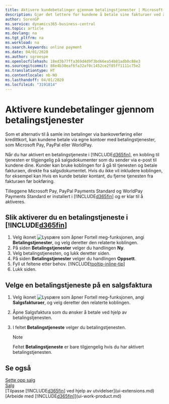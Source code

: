```yaml
---
title: Aktivere kundebetalinger gjennom betalingstjenester | Microsoft-dokumentasjon
description: Gjør det lettere for kundene å betale sine fakturaer ved å aktivere betalingstjenester.
author: SorenGP
ms.service: dynamics365-business-central
ms.topic: article
ms.devlang: na
ms.tgt_pltfrm: na
ms.workload: na
ms.search.keywords: online payment
ms.date: 04/01/2020
ms.author: sgroespe
ms.openlocfilehash: 18ed3b77ffa369d4d9f3bd66ea54b81adb0c88e3
ms.sourcegitcommit: 88e4b30eaf6fa32af0c1452ce2f85ff1111c75e2
ms.translationtype: HT
ms.contentlocale: nb-NO
ms.lasthandoff: 04/01/2020
ms.locfileid: "3191814"
---
```

# <a name="enable-customer-payments-through-payment-services"></a>Aktivere kundebetalinger gjennom betalingstjenester
Som et alternativ til å samle inn betalinger via bankoverføring eller kredittkort, kan kundene betale via egne kontoer med betalingstjenester, som Microsoft Pay, PayPal eller WorldPay.  

Når du har aktivert en betalingstjeneste i [!INCLUDE[d365fin](includes/d365fin_md.md)], en kobling til tjenesten er tilgjengelig på salgsdokumenter som du sender via e-post til kundene dine. Kunder kan bruke koblingen for å gå til tjenesten og betale fakturaen, direkte fra salgsdokumentet. Hvis du ikke vil inkludere koblingen, for eksempel kan Hvis en kunde betaler kontant, du fjerne tjenesten fra fakturaen før bokføring.  

Tilleggene Microsoft Pay, PayPal Payments Standard og WorldPay Payments Standard er installert i [!INCLUDE[d365fin](includes/d365fin_md.md)] og er klar til å aktiveres.  

## <a name="to-enable-a-payment-service-in-d365fin"></a>Slik aktiverer du en betalingstjeneste i [!INCLUDE[d365fin](includes/d365fin_md.md)]
1. Velg ikonet ![Lyspære som åpner Fortell meg-funksjonen](media/ui-search/search_small.png "Fortell hva du vil gjøre"), angi **Betalingstjenester**, og velg deretter den relaterte koblingen.  
2. På siden **Betalingstjenester** velger du handlingen **Ny**.  
3. Velg betalingstjenesten, og lukk deretter siden.  
4. På siden **Betalingstjenester** velger du handlingen **Oppsett**.  
5. Fyll ut feltene etter behov. [!INCLUDE[tooltip-inline-tip](includes/tooltip-inline-tip_md.md)]  
6. Lukk siden.  

## <a name="to-select-a-payment-service-on-a-sales-invoice"></a>Velge en betalingstjeneste på en salgsfaktura
1. Velg ikonet ![Lyspære som åpner Fortell meg-funksjonen](media/ui-search/search_small.png "Fortell hva du vil gjøre"), angi **Salgsfakturaer**, og velg deretter den relaterte koblingen.  
2. Åpne Salgsfaktura som du ønsker å betale ved hjelp av betalingstjenesten.  
3. I feltet **Betalingstjeneste** velger du betalingstjenesten.  

    > [!NOTE]  
    > Feltet **Betalingstjeneste** er bare tilgjengelig hvis du har aktivert betalingstjenesten.  

## <a name="see-also"></a>Se også  
[Sette opp salg](sales-setup-sales.md)  
[Salg](sales-manage-sales.md)  
[Tilpasse [!INCLUDE[d365fin](includes/d365fin_md.md)] ved hjelp av utvidelser](ui-extensions.md)  
[Arbeide med [!INCLUDE[d365fin](includes/d365fin_md.md)]](ui-work-product.md)  
